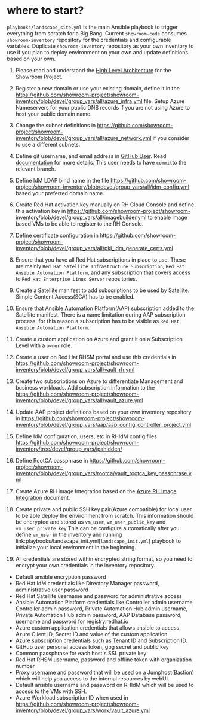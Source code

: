 # where to start?
`playbooks/landscape_site.yml` is the main Ansible playbook to trigger everything from scratch for a Big Bang. Current `showroom-code` consumes `showroom-inventory` repository for the credentials and configurable variables. Duplicate `showroom-inventory` repository as your own inventory to use if you plan to deploy environment on your own and update definitions based on your own.

1. Please read and understand the [High Level Architecture](https://docs.showroom.run/network_design/) for the Showroom Project.

2. Register a new domain or use your existing domain, define it in the https://github.com/showroom-project/showroom-inventory/blob/devel/group_vars/all/azure_infra.yml file. Setup Azure Nameservers for your public DNS records if you are not using Azure to host your public domain name.

3. Change the subnet definitions in https://github.com/showroom-project/showroom-inventory/blob/devel/group_vars/all/azure_network.yml if you consider to use a different subnets.

4. Define git username, and email address in [GitHub User](https://github.com/showroom-project/showroom-inventory/blob/devel/group_vars/all/git_repo_commit.yml). Read [documentation](https://docs.showroom.run/github_user/) for more details. This user needs to have `commit`to the relevant branch.

5. Define IdM LDAP bind name in the file https://github.com/showroom-project/showroom-inventory/blob/devel/group_vars/all/idm_config.yml based your preferred domain name.

6. Create Red Hat activation key manually on RH Cloud Console and define this activation key in https://github.com/showroom-project/showroom-inventory/blob/devel/group_vars/all/imagebuilder.yml to enable image based VMs to be able to register to the RH Console.

7. Define certificate configuration in https://github.com/showroom-project/showroom-inventory/blob/devel/group_vars/all/pki_idm_generate_certs.yml

8. Ensure that you have all Red Hat subscriptions in place to use. These are mainly `Red Hat Satellite Infrastructure Subscription`, `Red Hat Ansible Automation Platform`, and any subscription that covers access to `Red Hat Enterprise Linux Server` repositories.

9. Create a Satellite manifest to add subscriptions to be used by Satellite. Simple Content Access(SCA) has to be enabled.

10. Ensure that Ansible Automation Platform(AAP) subscription added to the Satellite manifest. There is a name limitation during AAP subscription process, for this reason a subscription has to be visible as `Red Hat Ansible Automation Platform`.

11. Create a custom application on Azure and grant it on a Subscription Level with a `owner` role.

12. Create a user on Red Hat RHSM portal and use this credentials in https://github.com/showroom-project/showroom-inventory/blob/devel/group_vars/all/vault_rh.yml

13. Create two subscriptions on Azure to differentiate Management and business workloads. Add subscription information to the https://github.com/showroom-project/showroom-inventory/blob/devel/group_vars/all/vault_azure.yml

14. Update AAP project definitions based on your own inventory repository in https://github.com/showroom-project/showroom-inventory/blob/devel/group_vars/aap/aap_config_controller_project.yml

15. Define IdM configuration, users, etc in RHIdM config files https://github.com/showroom-project/showroom-inventory/tree/devel/group_vars/ipahidden/

16. Define RootCA passphrase in https://github.com/showroom-project/showroom-inventory/blob/devel/group_vars/rootca/vault_rootca_key_passphrase.yml

17. Create Azure RH Image Integration based on the [Azure RH Image Integration](https://docs.showroom.run/azure_rhib_integration/) document.

18. Create private and public SSH key pair(Azure compatible) for local user to be able deploy the environment from scratch. This information should be encrypted and stored as `vm_user`, `vm_user_public_key` and `vm_user_private_key` This can be configure automatically after you define `vm_user` in the inventory and running link:playbooks/landscape_init.yml[`landscape_init.yml`] playbook to initialize your local environment in the beginning.

19. All credentials are stored within encrypted string format, so you need to encrypt your own credentials in the inventory repository.

* Default ansible encryption password
* Red Hat IdM credentials like Directory Manager password, administrative user password
* Red Hat Satellite username and password for administrative access
* Ansible Automation Platform credentials like Controller admin username, Controller admin password, Private Automation Hub admin username, Private Automation Hub admin password, AAP Database password, username and password for registry.redhat.io
* Azure custom application credentials that allows ansible to access. Azure Client ID, Secret ID and value of the custom application.
* Azure subscription credentials such as Tenant ID and Subscription ID.
* GitHub user personal access token, gpg secret and public key
* Common passphrase for each host's SSL private key
* Red Hat RHSM username, password and offline token with organization number
* Proxy username and password that will be used on a Jumphost(Bastion) which will help you access to the internal resources by webUI.
* Default ansible username and password on RHIdM which will be used to access to the VMs with SSH.
* Azure Workload subscription ID when used in https://github.com/showroom-project/showroom-inventory/blob/devel/group_vars/work/vault_azure.yml
